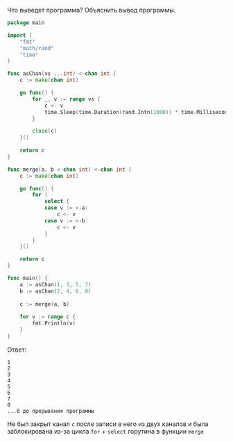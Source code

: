 Что выведет программа? Объяснить вывод программы.

```go
package main

import (
	"fmt"
	"math/rand"
	"time"
)

func asChan(vs ...int) <-chan int {
	c := make(chan int)

	go func() {
		for _, v := range vs {
			c <- v
			time.Sleep(time.Duration(rand.Intn(1000)) * time.Millisecond)
		}

		close(c)
	}()
	
	return c
}

func merge(a, b <-chan int) <-chan int {
	c := make(chan int)

	go func() {
		for {
			select {
			case v := <-a:
				c <- v
			case v := <-b:
				c <- v
			}
		}
	}()

	return c
}

func main() {
	a := asChan(1, 3, 5, 7)
	b := asChan(2, 4, 6, 8)
	
	c := merge(a, b)
	
	for v := range c {
		fmt.Println(v)
	}
}
```

Ответ:

```
1
2
3
4
5
6
7
8
...0 до прерывания программы
```

Не был закрыт канал `c` после записи в него из двух каналов и была заблокирована из-за цикла `for` + `select` горутина в функции `merge`
